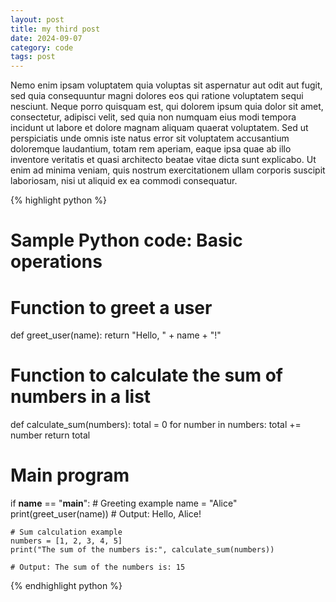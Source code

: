 ```yaml
---
layout: post
title: my third post
date: 2024-09-07
category: code
tags: post
---
```

Nemo enim ipsam voluptatem quia voluptas sit aspernatur aut odit aut fugit, sed quia consequuntur magni dolores eos qui ratione voluptatem sequi nesciunt. Neque porro quisquam est, qui dolorem ipsum quia dolor sit amet, consectetur, adipisci velit, sed quia non numquam eius modi tempora incidunt ut labore et dolore magnam aliquam quaerat voluptatem. Sed ut perspiciatis unde omnis iste natus error sit voluptatem accusantium doloremque laudantium, totam rem aperiam, eaque ipsa quae ab illo inventore veritatis et quasi architecto beatae vitae dicta sunt explicabo.  Ut enim ad minima veniam, quis nostrum exercitationem ullam corporis suscipit laboriosam, nisi ut aliquid ex ea commodi consequatur.

{% highlight python %}
# Sample Python code: Basic operations

# Function to greet a user
def greet_user(name):
    return "Hello, " + name + "!"

# Function to calculate the sum of numbers in a list
def calculate_sum(numbers):
    total = 0
    for number in numbers:
        total += number
    return total

# Main program
if __name__ == "__main__":
    # Greeting example
    name = "Alice"
    print(greet_user(name))  # Output: Hello, Alice!

    # Sum calculation example
    numbers = [1, 2, 3, 4, 5]
    print("The sum of the numbers is:", calculate_sum(numbers))  
    
    # Output: The sum of the numbers is: 15
{% endhighlight python %}